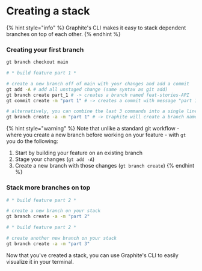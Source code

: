# Creating a stack

{% hint style="info" %}
Graphite's CLI makes it easy to stack dependent branches on top of each other.
{% endhint %}

### Creating your first branch

```bash
gt branch checkout main

# * build feature part 1 *

# create a new branch off of main with your changes and add a commit
gt add -A # add all unstaged change (same syntax as git add)
gt branch create part_1 # -> creates a branch named feat-stories-API
gt commit create -m "part 1" # -> creates a commit with message "part 1"

# alternatively, you can combine the last 3 commands into a single line:
gt branch create -a -m "part 1" # -> Graphite will create a branch name based on your commit message
```

{% hint style="warning" %}
Note that unlike a standard git workflow - where you create a new branch before working on your feature - with `gt` you do the following:

1. Start by building your feature on an existing branch
2. Stage your changes (`gt add -A`)
3. Create a new branch with those changes (`gt branch create`)
{% endhint %}

### Stack more branches on top

```bash
# * build feature part 2 *

# create a new branch on your stack
gt branch create -a -m "part 2"

# * build feature part 2 *

# create another new branch on your stack
gt branch create -a -m "part 3"
```

Now that you've created a stack, you can use Graphite's CLI to easily visualize it in your terminal.
